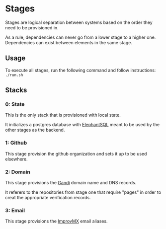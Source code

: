 # Stages

Stages are logical separation between systems based on the order they need to be provisioned in.

As a rule, dependencies can never go from a lower stage to a higher one. Dependencies can exist between elements in the same stage.

## Usage

To execute all stages, run the following command and follow instructions: `./run.sh`

## Stacks

### 0: State

This is the only stack that is provisioned with local state.

It initializes a postgres database with [ElephantSQL](https://www.elephantsql.com/) meant to be used by the other stages as the backend.

### 1: Github

This stage provision the github organization and sets it up to be used elsewhere.

### 2: Domain

This stage provisions the [Gandi](https://www.gandi.net/) domain name and DNS records.

It referers to the repositories from stage one that require "pages" in order to creat the appropriate verification records.

### 3: Email

This stage provisions the [ImprovMX](https://improvmx.com/) email aliases.